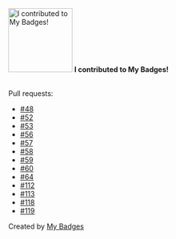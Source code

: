 <img src="https://my-badges.github.io/my-badges/my-badges-contributor.png" alt="I contributed to My Badges!" title="I contributed to My Badges!" width="128">
<strong>I contributed to My Badges!</strong>
<br><br>

Pull requests:

- <a href="https://github.com/my-badges/my-badges/pull/48">#48</a>
- <a href="https://github.com/my-badges/my-badges/pull/52">#52</a>
- <a href="https://github.com/my-badges/my-badges/pull/53">#53</a>
- <a href="https://github.com/my-badges/my-badges/pull/56">#56</a>
- <a href="https://github.com/my-badges/my-badges/pull/57">#57</a>
- <a href="https://github.com/my-badges/my-badges/pull/58">#58</a>
- <a href="https://github.com/my-badges/my-badges/pull/59">#59</a>
- <a href="https://github.com/my-badges/my-badges/pull/60">#60</a>
- <a href="https://github.com/my-badges/my-badges/pull/64">#64</a>
- <a href="https://github.com/my-badges/my-badges/pull/112">#112</a>
- <a href="https://github.com/my-badges/my-badges/pull/113">#113</a>
- <a href="https://github.com/my-badges/my-badges/pull/118">#118</a>
- <a href="https://github.com/my-badges/my-badges/pull/119">#119</a>


Created by <a href="https://github.com/my-badges/my-badges">My Badges</a>